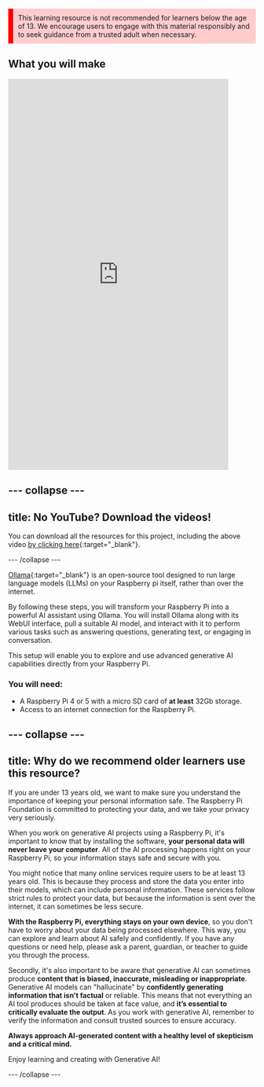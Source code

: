 <p style='border-left: solid; border-width:10px; border-color: #ff0000; background-color: #ffcccc; padding: 10px;'>
This learning resource is not recommended for learners below the age of 13. We encourage users to engage with this material responsibly and to seek guidance from a trusted adult when necessary.
</p>

## What you will make

<html>
    <iframe style="max-width: 448px;" width="100%" height="796" src="https://www.youtube.com/embed/KLQ5wTxAuaw?rel=0&cc_load_policy=1" frameborder="0" allow="accelerometer; autoplay; clipboard-write; encrypted-media; gyroscope; picture-in-picture; web-share" referrerpolicy="strict-origin-when-cross-origin" allowfullscreen>
    </iframe>    
</html>

--- collapse ---
---
title: No YouTube? Download the videos!
---

You can download all the resources for this project, including the above video [by clicking here](https://rpf.io/p/en/llm-rpi-go){:target="_blank"}. 


--- /collapse ---

[Ollama](https://ollama.com){:target="_blank"} is an open-source tool designed to run large language models (LLMs) on your Raspberry pi itself, rather than over the internet.

By following these steps, you will transform your Raspberry Pi into a powerful AI assistant using Ollama. You will install Ollama along with its WebUI interface, pull a suitable AI model, and interact with it to perform various tasks such as answering questions, generating text, or engaging in conversation. 

This setup will enable you to explore and use advanced generative AI capabilities directly from your Raspberry Pi.

### You will need:
- A Raspberry Pi 4 or 5 with a micro SD card of **at least** 32Gb storage.
- Access to an internet connection for the Raspberry Pi.

--- collapse ---
---
title:  Why do we recommend older learners use this resource?
---

If you are under 13 years old, we want to make sure you understand the importance of keeping your personal information safe. The Raspberry Pi Foundation is committed to protecting your data, and we take your privacy very seriously.

When you work on generative AI projects using a Raspberry Pi, it's important to know that by installing the software, **your personal data will never leave your computer**. All of the AI processing happens right on your Raspberry Pi, so your information stays safe and secure with you.

You might notice that many online services require users to be at least 13 years old. This is because they process and store the data you enter into their models, which can include personal information. These services follow strict rules to protect your data, but because the information is sent over the internet, it can sometimes be less secure.

**With the Raspberry Pi, everything stays on your own device**, so you don't have to worry about your data being processed elsewhere. This way, you can explore and learn about AI safely and confidently. If you have any questions or need help, please ask a parent, guardian, or teacher to guide you through the process.

Secondly, it's also important to be aware that generative AI can sometimes produce **content that is biased, inaccurate, misleading or inappropriate**. Generative AI models can "hallucinate" by **confidently generating information that isn't factual** or reliable. This means that not everything an AI tool produces should be taken at face value, and **it’s essential to critically evaluate the output**. As you work with generative AI, remember to verify the information and consult trusted sources to ensure accuracy. 

**Always approach AI-generated content with a healthy level of skepticism and a critical mind.**

Enjoy learning and creating with Generative AI!

--- /collapse ---
